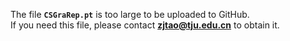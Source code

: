 The  file **`CSGraRep.pt`** is too large to be uploaded to GitHub.  
If you need this file, please contact **[zjtao@tju.edu.cn](mailto:zjtao@tju.edu.cn)** to obtain it.
